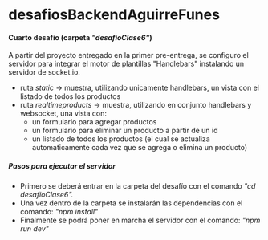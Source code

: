 # desafiosBackendAguirreFunes

#### Cuarto desafio (carpeta _"desafioClase6"_)

A partir del proyecto entregado en la primer pre-entrega, se configuro el servidor para integrar el motor de plantillas "Handlebars" instalando un servidor de socket.io.

- ruta _static_ -> muestra, utilizando unicamente handlebars, un vista con el listado de todos los productos
- ruta _realtimeproducts_ -> muestra, utilizando en conjunto handlebars y websocket, una vista con:
  - un formulario para agregar productos
  - un formulario para eliminar un producto a partir de un id
  - un listado de todos los productos (el cual se actualiza automaticamente cada vez que se agrega o elimina un producto)

##### Pasos para ejecutar el servidor

- Primero se deberá entrar en la carpeta del desafío con el comando _"cd desafioClase6"._
- Una vez dentro de la carpeta se instalarán las dependencias con el comando: _"npm install"_
- Finalmente se podrá poner en marcha el servidor con el comando: _"npm run dev"_
